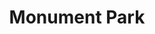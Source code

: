 ---
pid: mp91
title: Monument Park
location_transcription: At Phila Universities
coordinates: "[-75.195064441664, 39.952004962314]"
zipcode: '19148'
gen_neighborhood: South Philadelphia
neighborhood: Whitman,Pennsport,South Philadelphia
outside_phl: 
age: '66'
age_range: 60-69
instagram: 
image_file_name: mp_91.jpg
proposal_transcription: Have city of Philadelphia donate the monuments to a Philadelphia
  university (Penn, Drexel, Temple, PhilaU/Jeff) so the Design-Architecture-History
  Depts can donate land for the monuments, move the monuments to the //pack//, have
  interpretative plaques/stories and provided student guided tours.
topic: Education
topic_summary: 0, 0
type: Sculpture Statue,Plaque
keywords_other: 
credit: Bea Segal
image_labels: 
twitter: 
facebook: 
permalink: "/monuments/mp91/"
layout: item-page
---
